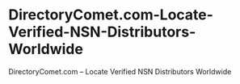 # DirectoryComet.com-Locate-Verified-NSN-Distributors-Worldwide
DirectoryComet.com – Locate Verified NSN Distributors Worldwide
